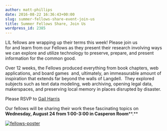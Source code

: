 ```yaml
---
author: matt-phillips
date: 2016-08-22 16:36:43+00:00
slug: summer-fellows-share-event-join-us
title: Summer Fellows Share, Join Us
wordpress_id: 2385
---
```


LIL fellows are wrapping up their terms this week! Please join us for and learn from our Fellows as they present their research involving ways we can explore and utilize technology to preserve, prepare, and present information for the common good.

Over 12 weeks, the Fellows produced everything from book chapters, web applications, and board games ­ and, ultimately, an immeasurable amount of inspiration that extends far beyond the walls of Langdell.  They explored subjects such as text data modeling, web archiving, opening legal data, makerspaces, and preserving local memory in places disrupted by disaster.

Please RSVP to [Gail Harris](mailto:gharris@law.harvard.edu)

Our fellows will be sharing their work these fascinating topics on **Wednesday, August 24 from 1:00-3:00 in Casperon Room****.**

[![fellows-poster](http://librarylab.law.harvard.edu/blog/wp-content/uploads/2016/08/fellows-poster-1024x1024.png)](http://librarylab.law.harvard.edu/blog/wp-content/uploads/2016/08/fellows-poster.png)
